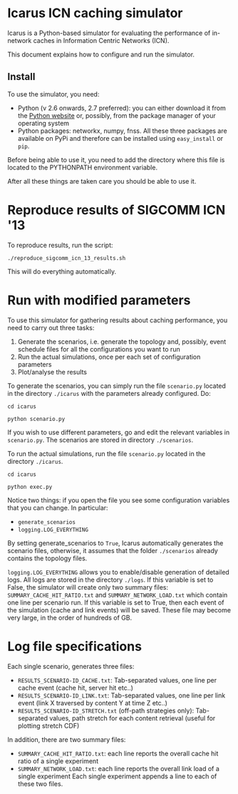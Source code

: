 # Icarus ICN caching simulator

Icarus is a Python-based simulator for evaluating the performance of in-network
caches in Information Centric Networks (ICN).

This document explains how to configure and run the simulator. 

## Install
To use the simulator, you need:

* Python (v 2.6 onwards, 2.7 preferred): you can either download it from the
  [Python website](http://www.python.org) or, possibly, from the package manager of your
  operating system
* Python packages: networkx, numpy, fnss. All these three packages are available on PyPi
  and therefore can be installed using `easy_install` or `pip`.

Before being able to use it, you need to add the directory where this file is located to
the PYTHONPATH environment variable.

After all these things are taken care you should be able to use it.

# Reproduce results of SIGCOMM ICN '13
To reproduce results, run the script:

`./reproduce_sigcomm_icn_13_results.sh`

This will do everything automatically.

# Run with modified parameters
To use this simulator for gathering results about caching performance, you need to carry out three tasks:

1. Generate the scenarios, i.e. generate the topology and, possibly, event schedule files for all the
   configurations you want to run
2. Run the actual simulations, once per each set of configuration parameters
3. Plot/analyse the results

To generate the scenarios, you can simply run the file `scenario.py` located in the directory `./icarus`
with the parameters already configured. Do:

`cd icarus`

`python scenario.py`

If you wish to use different parameters, go and edit the relevant variables in `scenario.py`.
The scenarios are stored in directory `./scenarios`.

To run the actual simulations, run the file `scenario.py` located in the directory `./icarus`.

`cd icarus`

`python exec.py`

Notice two things: if you open the file you see some configuration variables that you can change. In particular:

* `generate_scenarios`
* `logging.LOG_EVERYTHING`

By setting generate_scenarios to `True`, Icarus automatically generates the scenario files, otherwise, it assumes
that the folder `./scenarios` already contains the topology files.

`logging.LOG_EVERYTHING` allows you to enable/disable generation of detailed logs.
All logs are stored in the directory `./logs`.
If this variable is set to False, the simulator will create only two summary files: `SUMMARY_CACHE_HIT_RATIO.txt`
and `SUMMARY_NETWORK_LOAD.txt` which contain one line per scenario run.
If this variable is set to True, then each event of the simulation (cache and link events) will be saved.
These file may become very large, in the order of hundreds of GB.

# Log file specifications
Each single scenario, generates three files:

* `RESULTS_SCENARIO-ID_CACHE.txt`: Tab-separated values, one line per cache event (cache hit, server hit etc..)
* `RESULTS_SCENARIO-ID_LINK.txt`: Tab-separated values, one line per link event (link X traversed by content Y at time Z etc..)
* `RESULTS_SCENARIO-ID_STRETCH.txt` (off-path strategies only): Tab-separated values, path stretch for each content retrieval (useful for plotting stretch CDF)

In addition, there are two summary files:

* `SUMMARY_CACHE_HIT_RATIO.txt`: each line reports the overall cache hit ratio of a single experiment
* `SUMMARY_NETWORK_LOAD.txt`: each line reports the overall link load of a single experiment
Each single experiment appends a line to each of these two files.
